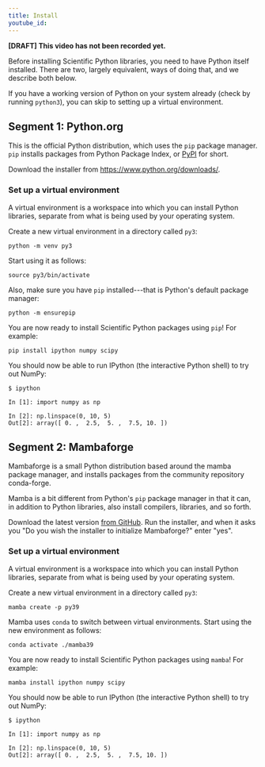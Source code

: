 ```yaml
---
title: Install
youtube_id:
---
```


**[DRAFT] This video has not been recorded yet.**

Before installing Scientific Python libraries, you need to have Python
itself installed. There are two, largely equivalent, ways of doing
that, and we describe both below.

If you have a working version of Python on your system already (check
by running `python3`), you can skip to setting up a virtual environment.

## Segment 1: Python.org

This is the official Python distribution, which uses the `pip` package manager. `pip` installs packages from Python Package Index, or [PyPI](https://pypi.org/) for short.

Download the installer from https://www.python.org/downloads/.

### Set up a virtual environment

A virtual environment is a workspace into which you can install Python
libraries, separate from what is being used by your operating system.

Create a new virtual environment in a directory called
`py3`:

```
python -m venv py3
```

Start using it as follows:

```
source py3/bin/activate
```

Also, make sure you have `pip` installed---that is Python's default package manager:

```
python -m ensurepip
```

You are now ready to install Scientific Python packages using `pip`! For example:

```
pip install ipython numpy scipy
```

You should now be able to run IPython (the interactive Python shell) to try out NumPy:

```
$ ipython

In [1]: import numpy as np

In [2]: np.linspace(0, 10, 5)
Out[2]: array([ 0. ,  2.5,  5. ,  7.5, 10. ])
```

## Segment 2: Mambaforge

Mambaforge is a small Python distribution based around the mamba
package manager, and installs packages from the community repository
conda-forge.

Mamba is a bit different from Python's `pip` package manager in that
it can, in addition to Python libraries, also install compilers,
libraries, and so forth.

Download the latest version [from
GitHub](https://github.com/conda-forge/miniforge#mambaforge). Run the
installer, and when it asks you "Do you wish the installer to
initialize Mambaforge?" enter "yes".

### Set up a virtual environment

A virtual environment is a workspace into which you can install Python
libraries, separate from what is being used by your operating system.

Create a new virtual environment in a directory called
`py3`:

```
mamba create -p py39
```

Mamba uses `conda` to switch between virtual environments. Start using
the new environment as follows:

```
conda activate ./mamba39
```

You are now ready to install Scientific Python packages using `mamba`!
For example:

```
mamba install ipython numpy scipy
```

You should now be able to run IPython (the interactive Python shell) to try out NumPy:

```
$ ipython

In [1]: import numpy as np

In [2]: np.linspace(0, 10, 5)
Out[2]: array([ 0. ,  2.5,  5. ,  7.5, 10. ])
```
